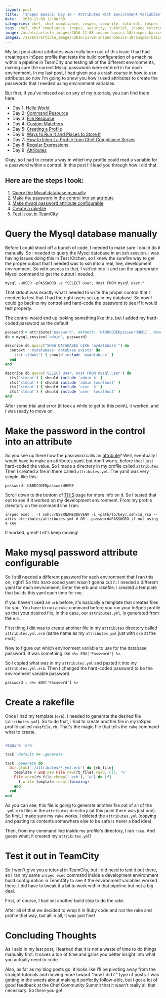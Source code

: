 ```yaml
---
layout: post
title:  "InSpec Basics: Day 10 - Attributes with Environment Variables"
date:   2016-11-08 12:00:00
categories: chef, chef compliance, inspec, security, tutorial, inspec tutorial, devsecops, devsecops, devops, attributes, envrionment variables, rake, rakefile
tags: chef, chef compliance, inspec, security, tutorial, inspec tutorial, devsecops, devsecops, devops, attributes, envrionment variables, rake, rakefile
image: /assets/article_images/2016-11-08-inspec-basics-10/inspec-basics-10.jpg
image2: /assets/article_images/2016-11-08-inspec-basics-10/inspec-basics-10-mobile.jpg
---
```

My last post about attributes was really born out of this issue I had had creating an InSpec profile that tests the build configuration of a machine within a pipeline in TeamCity and testing all of the different environments, making sure the correct Mysql passwords were entered in for each environment. In my last post, I had given you a crash course in how to use attributes,so now I'm going to show you how I used attributes to create the passwords that I needed using environment variables. 

But first, if you've missed out on any of my tutorials, you can find them here:

  - Day 1: [Hello World](http://www.anniehedgie.com/inspec-basics-1) 
  - Day 2: [Command Resource](http://www.anniehedgie.com/inspec-basics-2)
  - Day 3: [File Resource](http://www.anniehedgie.com/inspec-basics-3)
  - Day 4: [Custom Matchers](http://www.anniehedgie.com/inspec-basics-4)
  - Day 5: [Creating a Profile](http://www.anniehedgie.com/inspec-basics-5)
  - Day 6: [Ways to Run It and Places to Store It](http://www.anniehedgie.com/inspec-basics-6)
  - Day 7: [How to Inherit a Profile from Chef Compliance Server](http://www.anniehedgie.com/inspec-basics-7)
  - Day 8: [Regular Expressions](http://www.anniehedgie.com/inspec-basics-8)
  - Day 9: [Attributes](http://www.anniehedgie.com/inspec-basics-9)

Okay, so I had to create a way in which my profile could read a variable for a password within a control. In this post I'll lead you through how I did that. 

## Here are the steps I took:
1. [Query the Mysql database manually](#query-the-mysql-database-manually)
2. [Make the password in the control into an attribute](#make-the-password-in-the-control-into-an-attribute)
3. [Make mysql password attribute configurable](#make-mysql-password-attribute-configurable)
4. [Create a rakefile](#create-a-rakefile)
5. [Test it out in TeamCity](#test-it-out-in-teamcity)

# Query the Mysql database manually
Before I could shoot off a bunch of code, I needed to make sure I could do it manually. So I needed to query the Mysql database in an ssh session. I was having issues doing this in Test Kitchen, so I knew the surefire way to get the proper output that I needed was to ssh into a real, live, development environment. So with access to that, I ssh'ed into it and ran the appropriate Mysql command to get the output I needed.

```
mysql -uUSER -pPASSWORD -e "SELECT User, Host FROM mysql.user;"
```

That stdout was exactly what I needed to write the proper control that I needed to test that I had the right users set up in my database. So now I could go back to my control and hard-code the password to see if it would test properly.

The control would end up looking something like this, but I added my hard-coded password as the default:

```ruby
password = attribute('password', default: 'HARDCODEDpasswordHERE', description: 'password for admin user in mysql database')
db = mysql_session('admin', password)

describe db.query("SHOW DATABASES LIKE 'mydatabase'") do
  context "'mydatabase' database exists" do
    its('stdout') { should include 'mydatabase' }
  end
end

describe db.query('SELECT User, Host FROM mysql.user') do
  its('stdout') { should include 'admin	%' }
  its('stdout') { should include 'admin	localhost' }
  its('stdout') { should include 'user	%' }
  its('stdout') { should include 'user	localhost' }
end
```

After some trial and error (it took a while to get to this point), it worked, and I was ready to move on.

# Make the password in the control into an attribute

So you see up there how the password calls an [attribute](http://www.anniehedgie.com/inspec-basics-9)? Well, eventually I would have to make an attributes yaml, but don't worry, before that I just hard-coded the value. So I made a directory in my profile called `attributes`. Then I created a file in there called `attributes.yml`. The yaml was very simple, like this:

```
password: HARDCODEDpasswordHERE
```

Scroll down to the bottom of [THIS](http://inspec.io/docs/reference/profiles/) page for more info on it. So I tested that out to see if it worked on my development environment. From my profile directory on the command line I ran:

```
inspec exec . -t ssh://USERNAME@DEVENV -i ~path/to/key/.ssh/id_rsa --attrs attributes/attributes.yml # OR --password=PASSWORD if not using a key
```

It worked; great! Let's keep moving!

# Make mysql password attribute configurable

So I still needed a different password for each environment that I ran this on, right? So this hard-coded yaml wasn't gonna cut it. I needed a different yaml for each environment. Enter the erb and rakefile. I created a template that builds this yaml each time for me. 

If you haven't used an `erb` before, it's basically a template that creates files for you. You have to run a `rake` command before you run your InSpec profile so that your desired file, in this case, our `attributes.yml`, is generated from the `erb`. 

First thing I did was to create another file in my `attributes` directory called `attributes.yml.erb` (same name as my `attributes.yml` just with `erb` at the end.)

Now to figure out which environment variable to use for the database password. It was something like `<%= ENV['Password'] %>`. 

So I copied what was in my `attributes.yml` and pasted it into my `attributes.yml.erb`. Then I changed the hard-coded password to be the environment variable password.

```
password : <%= ENV['Password'] %>
```

# Create a rakefile

Once I had my template (`erb`), I needed to generate the desired file (`attributes.yml`). So to do that, I had to create another file in my InSpec profile called `rakefile.rb`. That's the magic file that tells the `rake` command what to create.

```ruby

require 'erb'

task :default => :generate

task :generate do
  Dir.glob('./attributes/*.yml.erb') do |rb_file|
    template = ERB.new File.new(rb_file).read, nil, '%'
    File.open(rb_file.chomp('.erb'), 'w') do |f|
      f.write template.result(binding)
    end
  end
end

```

As you can see, this file is going to generate another file out of all of the `.yml.erb` files in the `attributes` directory (at this point there was just one). So first, I made sure my `rake` works. I deleted the `attributes.yml` (copying and pasting its contents somewhere else to be safe is never a bad idea).

Then, from my command line inside my profile's directory, I ran `rake`. And guess what; it created my `attributes.yml`!

# Test it out in TeamCity
So I won't give you a tutorial in TeamCity, but I did need to test it out there, so I ran my same `inspec exec` command inside a development environment build configuration in TeamCity to see if the environment variables worked there. I did have to tweak it a bit to work within that pipeline but not a big deal.

First, of course, I had set another build step to do the rake.

After all of that we decided to wrap it in Ruby code and run the rake and profile that way, but all in all, it was just fine!

# Concluding Thoughts
As I said in my last post, I learned that it is not a waste of time to do things manually first. It saves a ton of time and gains you better insight into what you actually need to code. 

Also, as far as my blog posts go, it looks like I'll be pivoting away from the straight tutorials and moving more toward "how I did it" type of posts. I was getting in the weeds about making it perfectly follow-able, but I got a lot of good feedback at the Chef Community Summit that it wasn't really all that necessary. So there you go! 